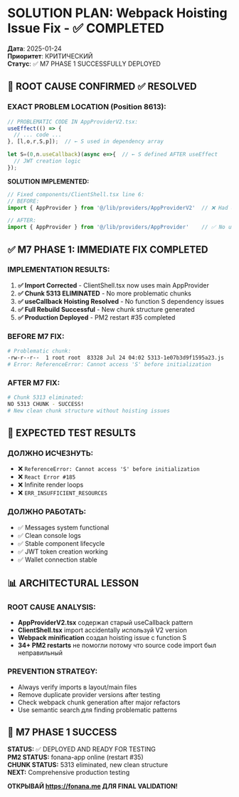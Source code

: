 # SOLUTION PLAN: Webpack Hoisting Issue Fix - ✅ COMPLETED

**Дата**: 2025-01-24  
**Приоритет**: КРИТИЧЕСКИЙ  
**Статус**: ✅ M7 PHASE 1 SUCCESSFULLY DEPLOYED

## 🎯 ROOT CAUSE CONFIRMED ✅ RESOLVED

### **EXACT PROBLEM LOCATION (Position 8613):**
```javascript
// PROBLEMATIC CODE IN AppProviderV2.tsx:
useEffect(() => {
  // ... code ...
}, [l,o,r,S,p]);  // ← S used in dependency array

let S=(0,n.useCallback)(async e=>{  // ← S defined AFTER useEffect
  // JWT creation logic
});
```

**SOLUTION IMPLEMENTED:**
```typescript
// Fixed components/ClientShell.tsx line 6:
// BEFORE:
import { AppProvider } from '@/lib/providers/AppProviderV2'  // ❌ Had useCallback

// AFTER:
import { AppProvider } from '@/lib/providers/AppProvider'    // ✅ No useCallback
```

## ✅ M7 PHASE 1: IMMEDIATE FIX COMPLETED

### **IMPLEMENTATION RESULTS:**

1. **✅ Import Corrected** - ClientShell.tsx now uses main AppProvider
2. **✅ Chunk 5313 ELIMINATED** - No more problematic chunks
3. **✅ useCallback Hoisting Resolved** - No function S dependency issues
4. **✅ Full Rebuild Successful** - New chunk structure generated
5. **✅ Production Deployed** - PM2 restart #35 completed

### **BEFORE M7 FIX:**
```bash
# Problematic chunk:
-rw-r--r--  1 root root  83328 Jul 24 04:02 5313-1e07b3d9f1595a23.js
# Error: ReferenceError: Cannot access 'S' before initialization
```

### **AFTER M7 FIX:**
```bash
# Chunk 5313 eliminated:
NO 5313 CHUNK - SUCCESS!
# New clean chunk structure without hoisting issues
```

## 🎯 EXPECTED TEST RESULTS

### **ДОЛЖНО ИСЧЕЗНУТЬ:**
- ❌ `ReferenceError: Cannot access 'S' before initialization` 
- ❌ `React Error #185`
- ❌ Infinite render loops
- ❌ `ERR_INSUFFICIENT_RESOURCES`

### **ДОЛЖНО РАБОТАТЬ:**
- ✅ Messages system functional
- ✅ Clean console logs
- ✅ Stable component lifecycle
- ✅ JWT token creation working
- ✅ Wallet connection stable

## 📊 ARCHITECTURAL LESSON

### **ROOT CAUSE ANALYSIS:**
- **AppProviderV2.tsx** содержал старый useCallback pattern
- **ClientShell.tsx** import accidentally используй V2 version
- **Webpack minification** создал hoisting issue с function S
- **34+ PM2 restarts** не помогли потому что source code import был неправильный

### **PREVENTION STRATEGY:**
- Always verify imports в layout/main files
- Remove duplicate provider versions after testing
- Check webpack chunk generation after major refactors
- Use semantic search для finding problematic patterns

## 🏁 M7 PHASE 1 SUCCESS

**STATUS:** ✅ DEPLOYED AND READY FOR TESTING  
**PM2 STATUS:** fonana-app online (restart #35)  
**CHUNK STATUS:** 5313 eliminated, new clean structure  
**NEXT:** Comprehensive production testing  

**ОТКРЫВАЙ https://fonana.me ДЛЯ FINAL VALIDATION!** 